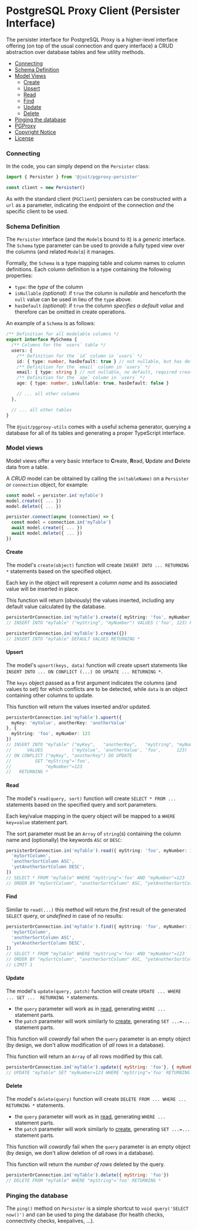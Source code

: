 # PostgreSQL Proxy Client (Persister Interface)

The persister interface for PostgreSQL Proxy is a higher-level interface
offering (on top of the usual connection and query interface) a CRUD
abstraction over database tables and few utility methods.

* [Connecting](#connecting)
* [Schema Definition](#schema-defintion)
* [Model Views](#model-views)
  * [Create](#create)
  * [Upsert](#upsert)
  * [Read](#read)
  * [Find](#find)
  * [Update](#update)
  * [Delete](#delete)
* [Pinging the database](#pinging-the-database)
* [PGProxy](https://github.com/juitnow/juit-pgproxy/blob/main/README.md)
* [Copyright Notice](https://github.com/juitnow/juit-pgproxy/blob/main/NOTICE.md)
* [License](https://github.com/juitnow/juit-pgproxy/blob/main/NOTICE.md)



### Connecting

In the code, you can simply depend on the `Persister` class:

```ts
import { Persister } from '@juit/pgproxy-persister'

const client = new Persister()
```

As with the standard client (`PGClient`) persisters can be constructed with a
`url` as a parameter, indicating the endpoint of the connection _and_
the specific client to be used.



### Schema Definition

The `Persister` interface (and the `Model`s bound to it) is a _generic_
interface. The `Schema` type parameter can be used to provide a fully typed
view over the columns (and related `Model`s) it manages.

Formally, the `Schema` is a type mapping table and column names to column
definitions. Each column definition is a type containing the following
properties:

* `type`: the _type_ of the column
* `isNullable` _(optional)_: if `true` the column is _nullable_ and henceforth
  the `null` value can be used in lieu of the `type` above.
* `hasDefault` _(optional)_: if `true` the column _specifies a default value_
  and therefore can be omitted in create operations.

An example of a `Schema` is as follows:

```ts
/** Definition for all modelable columns */
export interface MySchema {
  /** Columns for the `users` table */
  users: {
    /** Definition for the `id` column in `users` */
    id: { type: number, hasDefault: true } // not nullable, but has default
    /** Definition for the `email` column in `users` */
    email: { type: string } // not nullable, no default, required creating
    /** Definition for the `age` column in `users` */
    age: { type: number, isNullable: true, hasDefault: false }

    // ... all other columns
  },

  // ... all other tables
}
```

The `@juit/pgproxy-utils` comes with a useful schema generator, querying a
database for all of its tables and generating a proper TypeScript interface.



### Model views

Model views offer a very basic interface to **C**reate, **R**ead, **U**pdate
and **D**elete data from a table.

A _CRUD_ model can be obtained by calling the `in(tableName)` on a `Persister`
or `connection` object, for example:

```ts
const model = persister.in('myTable')
model.create({ ... })
model.delete({ ... })

persister.connect(async (connection) => {
  const model = connection.in('myTable')
  await model.create({ ... })
  await model.delete({ ... })
})
```

#### Create

The model's `create(object)` function will create `INSERT INTO ... RETURNING *`
statements based on the specified object.

Each key in the object will represent a _column name_ and its associated value
will be inserted in place.

This function will return (obviously) the values inserted, including any default
value calculated by the database.

```typescript
persisterOrConnection.in('myTable').create({ myString: 'foo', myNumber: 123 })
// INSERT INTO "myTable" ("myString", "myNumber") VALUES ('foo', 123) RETURNING *

persisterOrConnection.in('myTable').create({})
// INSERT INTO "myTable" DEFAULT VALUES RETURNING *
```

#### Upsert

The model's `upsert(keys, data)` function will create upsert statements like
`INSERT INTO ... ON CONFLICT (...) DO UPDATE ... RETURNING *`.

The `keys` object passed as a first argument indicates the columns (and values
to set) for which conflicts are to be detected, while `data` is an object
containing other columns to update.

This function will return the values inserted and/or updated.

```typescript
persisterOrConnection.in('myTable').upsert({
  myKey: 'myValue', anotherKey: 'anotherValue'
}, {
  myString: 'foo', myNumber: 123
})
// INSERT INTO "myTable" ("myKey",   "anotherKey",   "myString", "myNumber")
//      VALUES           ('myValue', 'anotherValue', 'foo',      123)
// ON CONFLICT ("myKey", "anotherKey") DO UPDATE
//         SET "myString"='foo',
//             "myNumber"=123
//   RETURNING *
```

#### Read

The model's `read(query, sort)` function will create `SELECT * FROM ...`
statements based on the specified query and sort parameters.

Each key/value mapping in the query object will be mapped to a `WHERE key=value`
statement part.

The sort parameter must be an `Array` of `string`(s) containing the column name
and (optionally) the keywords `ASC` or `DESC`:

```ts
persisterOrConnection.in('myTable').read({ myString: 'foo', myNumber: 123 }, [
  'mySortColumn',
  'anotherSortColumn ASC',
  'yetAnotherSortColumn DESC',
])
// SELECT * FROM "myTable" WHERE "myString"='foo' AND "myNumber"=123
// ORDER BY "mySortColumn", "anotherSortColumn" ASC, "yetAnotherSortColumn" DESC
```

#### Find

Similar to `read(...)` this method will return the _first_ result of the
generated `SELECT` query, or _undefined_ in case of no results:

```ts
persisterOrConnection.in('myTable').find({ myString: 'foo', myNumber: 123 }, [
  'mySortColumn',
  'anotherSortColumn ASC',
  'yetAnotherSortColumn DESC',
])
// SELECT * FROM "myTable" WHERE "myString"='foo' AND "myNumber"=123
// ORDER BY "mySortColumn", "anotherSortColumn" ASC, "yetAnotherSortColumn" DESC
// LIMIT 1
```

#### Update

The model's `update(query, patch)` function will create
`UPDATE ... WHERE ... SET ...  RETURNING *` statements.

* the `query` parameter will work as in [read](#read), generating `WHERE ...`
  statement parts.
* the `patch` parameter will work similarly to [create](#create), generating
  `SET ...=...` statement parts.

This function will _cowardly_ fail when the `query` parameter is an empty object
(by design, we don't allow modification of _all_ rows in a database).

This function will return an `Array` of all rows modified by this call.

```javascript
persisterOrConnection.in('myTable').update({ myString: 'foo'}, { myNumber: 123 })
// UPDATE "myTable" SET "myNumber=123 WHERE "myString"='foo' RETURNING *
```

#### Delete

The model's `delete(query)` function will create
`DELETE FROM ... WHERE ... RETURNING *` statements.

* the `query` parameter will work as in [read](#read), generating `WHERE ...`
  statement parts.
* the `patch` parameter will work similarly to [create](#create), generating
  `SET ...=...` statement parts.

This function will _cowardly_ fail when the `query` parameter is an empty object
(by design, we don't allow deletion of _all_ rows in a database).

This function will return the _number of rows_ deleted by the query.

```javascript
persisterOrConnection.in('myTable').delete({ myString: 'foo'})
// DELETE FROM "myTable" WHERE "myString"='foo' RETURNING *
```



### Pinging the database

The `ping()` method on `Persister` is a simple shortcut to
`void query('SELECT now()')` and can be used to ping the database (for health
checks, connectivity checks, keepalives, ...).

